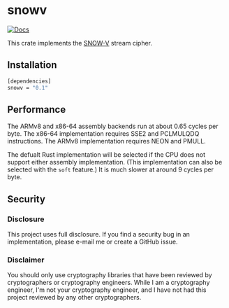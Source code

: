 # snowv

[![Docs][docs-img]][docs-link]

This crate implements the [SNOW-V] stream cipher.

## Installation

```bash
[dependencies]
snowv = "0.1"
```

## Performance

The ARMv8 and x86-64 assembly backends run at about 0.65 cycles
per byte. The x86-64 implementation requires SSE2 and PCLMULQDQ
instructions. The ARMv8 implementation requires NEON and PMULL.

The defualt Rust implementation will be selected if the CPU does
not support either assembly implementation. (This implementation
can also be selected with the `soft` feature.) It is much
slower at around 9 cycles per byte.

## Security

### Disclosure

This project uses full disclosure. If you find a security bug in
an implementation, please e-mail me or create a GitHub issue.

### Disclaimer

You should only use cryptography libraries that have been
reviewed by cryptographers or cryptography engineers. While I am
a cryptography engineer, I'm not your cryptography engineer, and
I have not had this project reviewed by any other cryptographers.

[//]: # (badges)

[docs-img]: https://docs.rs/snowv/badge.svg
[docs-link]: https://docs.rs/snowv
[SNOW-V]: https://tosc.iacr.org/index.php/ToSC/article/view/8356
